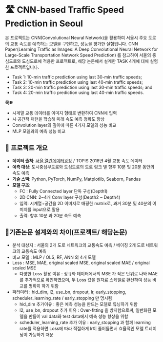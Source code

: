 # 🛣️ CNN-based Traffic Speed Prediction in Seoul

본 프로젝트는 CNN(Convolutional Neural Network)을 활용하여 서울시 주요 도로의 교통 속도를 예측하는 모델을 구현하고, 성능을 평가한 실험입니다.
CNN Paper(Learning Traffic as Images: A Deep Convolutional Neural Network for Large-Scale Transportation Network Speed Prediction) 를 참고하여 서울의 중심도로와 도심도로에 적용한 프로젝트로, 해당 논문에서 설계한 TASK 4개에 대해 실험한 프로젝트입니다.
- Task 1: 10-min traffic prediction using last 30-min traffic speeds;  
- Task 2: 10-min traffic prediction using last 40-min traffic speeds;  
- Task 3: 20-min traffic prediction using last 30-min traffic speeds; and 
- Task 4: 20-min traffic prediction using last 40-min traffic speeds.  


**목표**  
- 시계열 교통 데이터를 이미지 형태로 변환하여 CNN에 입력  
- 시·공간적 패턴을 학습해 미래 속도 예측 정확도 향상
- Convolution layer의 깊이에 따른 4가지 모델의 성능 비교
- MLP 모델과의 예측 성능 비교

## 🧪 프로젝트 개요
- **데이터 출처**: [서울 열린데이터광장](https://data.seoul.go.kr) / TOPIS 2018년 4월 교통 속도 데이터  
- **예측 대상**: 도시중심부도로와 도심도로의 도로 링크 별 향후 10분 및 20분 동안의 속도 예측
- **기술 스택**: Python, PyTorch, NumPy, Matplotlib, Seaborn, Pandas  
- **모델 구조**:
  - FC : Fully Connected layer 단독 구성(Depth1)
  - 2D CNN: 2~4개 Conv layer 구성(Depth2 ~ Depth4)
  - 입력: 시계열+공간을 2D 이미지로 매핑한 matrix로, 과거 30분 및 40분의 이미지를 input으로 활용  
  - 출력: 향후 10분 과 20분 속도 예측
  
## 📐기존논문 설계와의 차이(프로젝트/ 해당논문)
- 분석 대상지 : 서울의 2개 도로 네트워크의 교통속도 예측 / 베이징 2개 도로 네트워크의 교통속도 예측
- 비교 모델 : MLP / OLS, RF, ANN 외 4개 모델
- Loss : MSE, MAE, original scaled MSE, original scaled MAE / original scaled MSE
  - 다양한 Loss 활용 이유 : 정규화 데이터에서의 MSE 가 작은 단위로 나와 MAE를 추가적으로 확인하였으며, 두 Loss 값을 원자료 스케일로 환산하여 성능 비교를 명확히 하기 위함
- 파라미터 : hid_dim, l2, use_bn, dropout, lr, early_stopping, scheduler_learning_rate / early_stopping 만 명시됨
  - hid_dim 추가이유 : 좋은 예측 성능을 만드는 모델로 튜닝하기 위함
  - l2, use_bn, dropout 추가 이유 : Over-fitting 을 방지함으로써, 일반화된 모델을 만들어 val data와 test data에서 예측 성능 향상을 위함
  - scheduler_learning_rate 추가 이유 : early_stopping 과 함께 learning rate를 적용하면 Loss에 따라 적절하게 lr이 줄어들면서 효율적인 모델 트레이닝이 가능하기 때문
